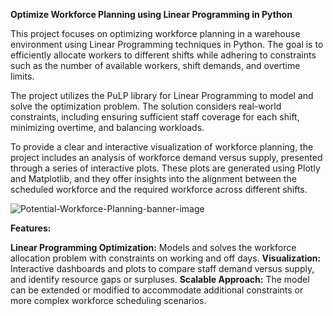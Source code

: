 **Optimize Workforce Planning using Linear Programming in Python**

This project focuses on optimizing workforce planning in a warehouse environment using Linear Programming techniques in Python. The goal is to efficiently allocate workers to different shifts while adhering to constraints such as the number of available workers, shift demands, and overtime limits.

The project utilizes the PuLP library for Linear Programming to model and solve the optimization problem. The solution considers real-world constraints, including ensuring sufficient staff coverage for each shift, minimizing overtime, and balancing workloads.

To provide a clear and interactive visualization of workforce planning, the project includes an analysis of workforce demand versus supply, presented through a series of interactive plots. These plots are generated using Plotly and Matplotlib, and they offer insights into the alignment between the scheduled workforce and the required workforce across different shifts.

![Potential-Workforce-Planning-banner-image](https://github.com/user-attachments/assets/4a0d88e7-3e42-4641-b118-78ddcb94c6a6)

**Features:**

**Linear Programming Optimization:** Models and solves the workforce allocation problem with constraints on working and off days.
**Visualization:** Interactive dashboards and plots to compare staff demand versus supply, and identify resource gaps or surpluses.
**Scalable Approach:** The model can be extended or modified to accommodate additional constraints or more complex workforce scheduling scenarios.
